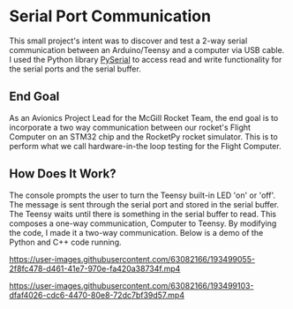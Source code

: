 # Serial Port Communication
This small project's intent was to discover and test a 2-way serial communication between an Arduino/Teensy and a computer via USB cable. I used the Python library [PySerial](https://pyserial.readthedocs.io/en/latest/) to access read and write functionality for the serial ports and the serial buffer. 

## End Goal
As an Avionics Project Lead for the McGill Rocket Team, the end goal is to incorporate a two way communication between our rocket's Flight Computer on an STM32 chip and the RocketPy rocket simulator. This is to perform what we call hardware-in-the loop testing for the Flight Computer.

## How Does It Work?
The console prompts the user to turn the Teensy built-in LED  'on' or 'off'. The message is sent through the serial port and stored in the serial buffer. The Teensy waits until there is something in the serial buffer to read. This composes a one-way communication, Computer to Teensy. By modifying the code, I made it a two-way communication. Below is a demo of the Python and C++ code running. 


https://user-images.githubusercontent.com/63082166/193499055-2f8fc478-d461-41e7-970e-fa420a38734f.mp4



https://user-images.githubusercontent.com/63082166/193499103-dfaf4026-cdc6-4470-80e8-72dc7bf39d57.mp4

